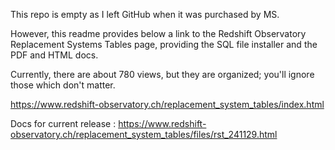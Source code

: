 This repo is empty as I left GitHub when it was purchased by MS.

However, this readme provides below a link to the Redshift Observatory Replacement Systems Tables page, providing the SQL file installer and the PDF and HTML docs.

Currently, there are about 780 views, but they are organized; you'll ignore those which don't matter.

https://www.redshift-observatory.ch/replacement_system_tables/index.html

Docs for current release : https://www.redshift-observatory.ch/replacement_system_tables/files/rst_241129.html

